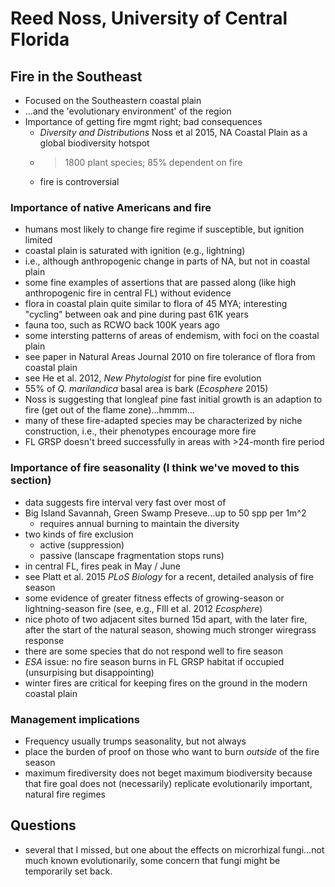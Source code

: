 # Reed Noss, University of Central Florida

## Fire in the Southeast

- Focused on the Southeastern coastal plain
- ...and the 'evolutionary environment' of the region
- Importance of getting fire mgmt right; bad consequences 
  - _Diversity and Distributions_ Noss et al 2015, NA Coastal Plain as a global biodiversity hotspot
  - >1800 plant species; 85% dependent on fire
  - fire is controversial

### Importance of native Americans and fire

  - humans most likely to change fire regime if susceptible, but ignition limited
  - coastal plain is saturated with ignition (e.g., lightning)
  - i.e., although anthropogenic change in parts of NA, but not in coastal plain
  - some fine examples of assertions that are passed along (like high anthropogenic fire in central FL) without evidence
  - flora in coastal plain quite similar to flora of 45 MYA; interesting "cycling" between oak and pine during past 61K years
  - fauna too, such as RCWO back 100K years ago
  - some intersting patterns of areas of endemism, with foci on the coastal plain
  - see paper in Natural Areas Journal 2010 on fire tolerance of flora from coastal plain
  - see He et al. 2012, _New Phytologist_ for pine fire evolution
  - 55% of _Q. marilandica_ basal area is bark (_Ecosphere_ 2015)
  - Noss is suggesting that longleaf pine fast initial growth is an adaption to fire (get out of the flame zone)...hmmm...
  - many of these fire-adapted species may be characterized by niche construction, i.e., their phenotypes encourage more fire
  - FL GRSP doesn't breed successfully in areas with >24-month fire period

### Importance of fire seasonality (I think we've moved to this section)

  - data suggests fire interval very fast over most of 
  - Big Island Savannah, Green Swamp Preseve...up to 50 spp per 1m^2
    - requires annual burning to maintain the diversity
  - two kinds of fire exclusion
    - active (suppression)
    - passive (lanscape fragmentation stops runs)
  - in central FL, fires peak in May / June
  - see Platt et al. 2015 _PLoS Biology_ for a recent, detailed analysis of fire season
  - some evidence of greater fitness effects of growing-season  or lightning-season fire (see, e.g., FIll et al. 2012 _Ecosphere_)
  - nice photo of two adjacent sites burned 15d apart, with the later fire, after the start of the natural season, showing much stronger wiregrass response
  - there are some species that do not respond well to fire season
  - *ESA* issue: no fire season burns in FL GRSP habitat if occupied (unsurpising but disappointing)
  - winter fires are critical for keeping fires on the ground in the modern coastal plain

### Management implications

  - Frequency usually trumps seasonality, but not always
  - place the burden of proof on those who want to burn _outside_ of the fire season
  - maximum firediversity does not beget maximum biodiversity because that fire goal does not (necessarily) replicate evolutionarily important, natural fire regimes

## Questions
- several that I missed, but one about the effects on microrhizal fungi...not much known evolutionarily, some concern that fungi might be temporarily set back.

